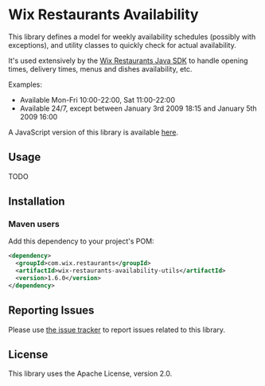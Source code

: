 # Wix Restaurants Availability
This library defines a model for weekly availability schedules (possibly with exceptions), and utility classes to quickly check for actual availability.

It's used extensively by the [Wix Restaurants Java SDK](https://github.com/wix/wix-restaurants-java-sdk) to handle opening times, delivery times, menus and dishes availability, etc.

Examples:
* Available Mon-Fri 10:00-22:00, Sat 11:00-22:00
* Available 24/7, except between January 3rd 2009 18:15 and January 5th 2009 16:00

A JavaScript version of this library is available [here](https://github.com/wix/availability4js).

## Usage
TODO

## Installation
### Maven users

Add this dependency to your project's POM:

```xml
<dependency>
  <groupId>com.wix.restaurants</groupId>
  <artifactId>wix-restaurants-availability-utils</artifactId>
  <version>1.6.0</version>
</dependency>
```

## Reporting Issues

Please use [the issue tracker](https://github.com/wix/wix-restaurants-availability/issues) to report issues related to this library.

## License
This library uses the Apache License, version 2.0.
